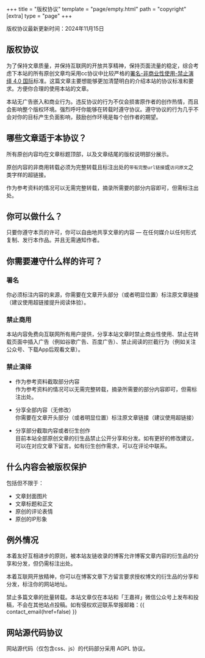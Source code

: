 +++
title = "版权协议"
template = "page/empty.html"
path = "copyright"
[extra]
type = "page"
+++

版权协议最新更新时间：2024年11月15日

## 版权协议

为了保持文章质量，并保持互联网的开放共享精神，保持页面流量的稳定，综合考虑下本站的所有原创文章均采用cc协议中比较严格的[署名-非商业性使用-禁止演绎 4.0 国际](https://creativecommons.org/licenses/by-nc-nd/4.0/deed.zh)标准。这篇文章主要想能够更加清楚明白的介绍本站的协议标准和要求。方便你合理的使用本站的文章。

本站无广告嵌入和商业行为。违反协议的行为不仅会损害原作者的创作热情，而且会影响整个版权环境。强烈呼吁你能够在转载时遵守协议。遵守协议的行为几乎不会对你的目标产生负面影响，鼓励创作环境是每个创作者的期望。

## 哪些文章适于本协议？

所有原创内容均在文章标题顶部，以及文章结尾的版权说明部分展示。

原创内容的非商用转载必须为完整转载且标注出处的`带有完整url链接`或`访问原文`之类字样的超链接。

作为参考资料的情况可以无需完整转载，摘录所需要的部分内容即可，但需标注出处。

## 你可以做什么？

只要你遵守本页的许可，你可以自由地共享文章的内容 — 在任何媒介以任何形式复制、发行本作品。并且无需通知作者。

## 你需要遵守什么样的许可？

### 署名

你必须标注内容的来源，你需要在文章开头部分（或者明显位置）标注原文章链接（建议使用超链接提升阅读体验）。

### 禁止商用

本站内容免费向互联网所有用户提供，分享本站文章时禁止商业性使用、禁止在转载页面中插入广告（例如谷歌广告、百度广告）、禁止阅读的拦截行为（例如关注公众号、下载App后观看文章）。

### 禁止演绎

+   作为参考资料截取部分内容  
    作为参考资料的情况可以无需完整转载，摘录所需要的部分内容即可，但需标注出处。

+   分享全部内容（无修改）  
    你需要在文章开头部分（或者明显位置）标注原文章链接（建议使用超链接）

+   分享部分截取内容或者衍生创作  
    目前本站全部原创文章的衍生品禁止公开分享和分发。如有更好的修改建议，可以在对应文章下留言。如有衍生创作需求，可以在评论中联系。

## 什么内容会被版权保护

包括但不限于：

+   文章封面图片
+   文章标题和正文
+   原创的评论表情
+   原创的IP形象

## 例外情况

本着友好互相进步的原则，被本站友链收录的博客允许博客文章内容的衍生品的分享和分发，但仍需标注出处。

本着互联网开放精神，你可以在博客文章下方留言要求授权博文的衍生品的分享和分发，标注你的网站地址。

禁止多篇文章的批量转载。本站文章仅在本站和「王嘉祥」微信公众号上发布和投稿，不会在其他站点投稿。如有侵权欢迎联系举报邮箱：{{ contact_email(href=false) }}

## 网站源代码协议

网站源代码（仅包含css、js）的代码部分采用 AGPL 协议。